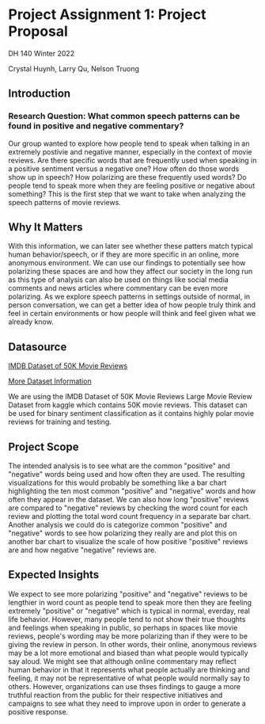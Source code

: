 # Project Assignment 1: Project Proposal
DH 140 Winter 2022

Crystal Huynh, Larry Qu, Nelson Truong

## Introduction
### Research Question: What common speech patterns can be found in positive and negative commentary?
Our group wanted to explore how people tend to speak when talking in an extremely postivie and negative manner, especially in the context of movie reviews. Are there specific words that are frequently used when speaking in a positive sentiment versus a negative one? How often do those words show up in speech? How polarizing are these frequently used words? Do people tend to speak more when they are feeling positive or negative about something? This is the first step that we want to take when analyzing the speech patterns of movie reviews.

## Why It Matters
With this information, we can later see whether these patters match typical human behavior/speech, or if they are more specific in an online, more anonymous environment. We can use our findings to potentially see how polarizing these spaces are and how they affect our society in the long run as this type of analysis can also be used on things like social media comments and news articles where commentary can be even more polarizing. As we explore speech patterns in settings outside of normal, in person conversation, we can get a better idea of how people truly think and feel in certain environments or how people will think and feel given what we already know. 

## Datasource
[IMDB Dataset of 50K Movie Reviews](https://www.kaggle.com/lakshmi25npathi/imdb-dataset-of-50k-movie-reviews)

[More Dataset Information](http://ai.stanford.edu/~amaas/data/sentiment/)

We are using the IMDB Dataset of 50K Movie Reviews Large Movie Review Dataset from kaggle which contains 50K movie reviews. This dataset can be used for binary sentiment classification as it contains highly polar movie reviews for training and testing.

## Project Scope
The intended analysis is to see what are the common "positive" and "negative" words being used and how often they are used. The resulting visualizations for this would probably be something like a bar chart highlighting the ten most common "positive" and "negative" words and how often they appear in the dataset. We can also how long "positive" reviews are compared to "negative" reviews by checking the word count for each review and plotting the total word count frequency in a separate bar chart. Another analysis we could do is categorize common "positive" and "negative" words to see how polarizing they really are and plot this on another bar chart to visualize the scale of how positive "positive" reviews are and how negative "negative" reviews are. 

## Expected Insights
We expect to see more polarizing "positive" and "negative" reviews to be lengthier in word count as people tend to speak more then they are feeling extremely "positive" or "negative" which is typical in normal, everday, real life behavior. However, many people tend to not show their true thoughts and feelings when speaking in public, so perhaps in spaces like movie reviews, people's wording may be more polarizing than if they were to be giving the review in person. In other words, their online, anonymous reviews may be a lot more emotional and biased than what people would typically say aloud. We might see that although online commentary may reflect human behavior in that it represents what people actually are thinking and feeling, it may not be representative of what people would normally say to others. However, organizations can use thses findings to gauge a more truthful reaction from the public for their respective initiatives and campaigns to see what they need to improve upon in order to generate a positive response.
